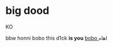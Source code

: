 # big dood
KO

<title>
  Dackar
</title>
bbw
<html>
  honni
  bobo
  </html>
this d1ck <b>is you</b>
<a href="https://www.mohmal.com/ar/inbox"> bobo </a>
اهاه 

<body>
 <img src"https://i0.wp.com/apkmody.io/wp-content/uploads/2018/07/Instagram-Cover-Photo.jpg?resize=1440%2C720&ssl=1"></img> 
  </body>
